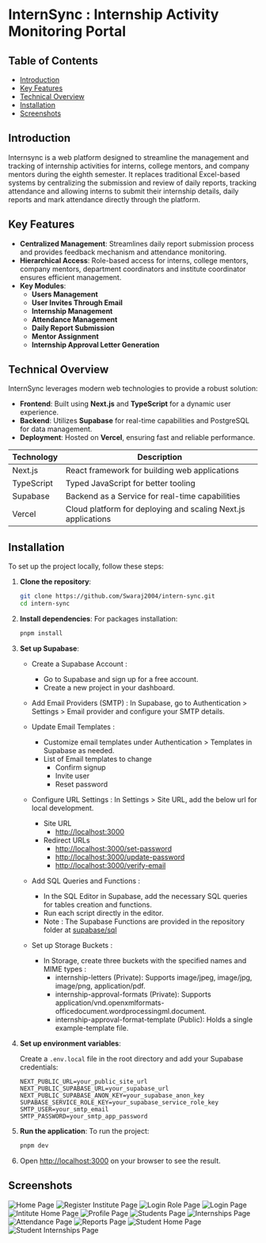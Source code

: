 
# InternSync : Internship Activity Monitoring Portal

## Table of Contents

- [Introduction](#introduction)
- [Key Features](#key-features)
- [Technical Overview](#technical-overview)
- [Installation](#installation)
- [Screenshots](#screenshots)

## Introduction

Internsync is a web platform designed to streamline the management and tracking of internship activities for interns, college mentors, and company mentors during the eighth semester. It replaces traditional Excel-based systems by centralizing the submission and review of daily reports, tracking attendance and allowing interns to submit their internship details, daily reports and mark attendance directly through the platform.

## Key Features

- **Centralized Management**: Streamlines daily report submission process and provides feedback mechanism and attendance monitoring.
- **Hierarchical Access**: Role-based access for interns, college mentors, company mentors, department coordinators and institute coordinator ensures efficient management.
- **Key Modules**:
  - **Users Management**
  - **User Invites Through Email**
  - **Internship Management**
  - **Attendance Management**
  - **Daily Report Submission**
  - **Mentor Assignment**
  - **Internship Approval Letter Generation**

## Technical Overview

InternSync leverages modern web technologies to provide a robust solution:

- **Frontend**: Built using **Next.js** and **TypeScript** for a dynamic user experience.
- **Backend**: Utilizes **Supabase** for real-time capabilities and PostgreSQL for data management.
- **Deployment**: Hosted on **Vercel**, ensuring fast and reliable performance.

| Technology  | Description |
|-------------|-------------|
| Next.js     | React framework for building web applications |
| TypeScript  | Typed JavaScript for better tooling |
| Supabase    | Backend as a Service for real-time capabilities |
| Vercel      | Cloud platform for deploying and scaling Next.js applications |

## Installation

To set up the project locally, follow these steps:

1. **Clone the repository**:

   ```bash
   git clone https://github.com/Swaraj2004/intern-sync.git
   cd intern-sync
   ```

2. **Install dependencies**:
   For packages installation:

   ```bash
   pnpm install
   ```

3. **Set up Supabase**:

   - Create a Supabase Account :
     - Go to Supabase and sign up for a free account.
     - Create a new project in your dashboard.

   - Add Email Providers (SMTP) :
        In Supabase, go to Authentication > Settings > Email provider and configure your SMTP details.
  
   - Update Email Templates :
     - Customize email templates under Authentication > Templates in Supabase as needed.
     - List of Email templates to change
       - Confirm signup
       - Invite user
       - Reset password  
  
   - Configure URL Settings :
        In Settings > Site URL, add the below url for local development.
     - Site URL
       - <http://localhost:3000>
     - Redirect URLs
       - <http://localhost:3000/set-password>
       - <http://localhost:3000/update-password>
       - <http://localhost:3000/verify-email>
  
   - Add SQL Queries and Functions :
     - In the SQL Editor in Supabase, add the necessary SQL queries for tables creation and functions.
     - Run each script directly in the editor.
     - Note : The Supabase Functions are provided in the repository folder at [supabase/sql](https://github.com/Swaraj2004/intern-sync/tree/main/supabase/sql)

   - Set up Storage Buckets :
     - In Storage, create three buckets with the specified names and MIME types :
       - internship-letters (Private): Supports image/jpeg, image/jpg, image/png, application/pdf.
       - internship-approval-formats (Private): Supports application/vnd.openxmlformats-officedocument.wordprocessingml.document.
       - internship-approval-format-template (Public): Holds a single example-template file.

4. **Set up environment variables**:

   Create a `.env.local` file in the root directory and add your Supabase credentials:

   ```
   NEXT_PUBLIC_URL=your_public_site_url
   NEXT_PUBLIC_SUPABASE_URL=your_supabase_url
   NEXT_PUBLIC_SUPABASE_ANON_KEY=your_supabase_anon_key
   SUPABASE_SERVICE_ROLE_KEY=your_supabase_service_role_key
   SMTP_USER=your_smtp_email
   SMTP_PASSWORD=your_smtp_app_password
   ```

5. **Run the application**:
   To run the project:

   ```bash
   pnpm dev
   ```

6. Open [http://localhost:3000](http://localhost:3000) on your browser to see the result.

## Screenshots

![Home Page](https://i.imgur.com/9l8Vh7j.png)
![Register Institute Page](https://i.imgur.com/ZVKaKuD.png)
![Login Role Page](https://i.imgur.com/X2xaj4S.png)
![Login Page](https://i.imgur.com/06yxqM1.png)
![Intitute Home Page](https://i.imgur.com/IxeJcIE.png)
![Profile Page](https://i.imgur.com/njanfPI.png)
![Students Page](https://i.imgur.com/zGv7mnL.png)
![Internships Page](https://i.imgur.com/kAuumj8.png)
![Attendance Page](https://i.imgur.com/qqjGYOa.png)
![Reports Page](https://i.imgur.com/Ko7VG40.png)
![Student Home Page](https://i.imgur.com/QqrezFN.png)
![Student Internships Page](https://i.imgur.com/CGbRpgZ.png)
